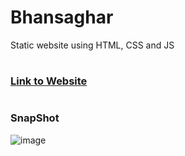 # <h1>Bhansaghar</h1>
Static website using HTML, CSS and JS

# <h3> [Link to Website](https://agastya9i.github.io/Food-Delivery/)</h3>




# <h3> SnapShot </h3>
![image](https://user-images.githubusercontent.com/85937308/174588794-af94e886-d1f2-4efa-a4e3-6eeb4604ffd7.png)
